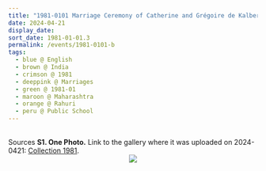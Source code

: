 ```yaml
---
title: "1981-0101 Marriage Ceremony of Catherine and Grégoire de Kalbermatten, Public School at Rāhurī Cooperative Sugar Factory, Rāhurī, Maharashtra, India"
date: 2024-04-21
display_date: 
sort_date: 1981-01-01.3
permalink: /events/1981-0101-b
tags:
  - blue @ English
  - brown @ India
  - crimson @ 1981
  - deeppink @ Marriages
  - green @ 1981-01
  - maroon @ Maharashtra
  - orange @ Rahuri
  - peru @ Public School
---
```


<br>

<wave-list>
  <list-title color="DarkSeaGreen" width="40">Sources</list-title>
  <list-item color="BlanchedAlmond"  width="280"><b>S1. One Photo.</b> Link to the gallery where it was uploaded on 2024-0421: <a href="https://eternalmoments.smugmug.com/Collections/Mahipalsingh-Jaisingh-Raul-Collection/1981">Collection 1981</a>.</list-item>
</wave-list>

<div style="text-align: center"><img src="https://pub-bcc3cbe9b1e94ba1ac28915f7a3900fa.r2.dev/1981-0101_Marriage_Ceremony_of_Catherine_and_Gregoire_de_Kalbermatten_Public_School_at_Rahuri_Cooperative_Sugar_Factory_Rahuri_Maharashtra_India_01_(from_tif)_(Mahipalsingh_Jaisingh_Raul_Collection_scanned_by_Ankit_Khare).jpg" /></div>